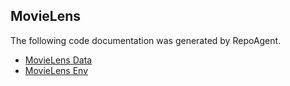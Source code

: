 ## MovieLens

The following code documentation was generated by RepoAgent.

- [MovieLens Data](src/core/envs/MovieLens/MovieLensData.md)
- [MovieLens Env](src/core/envs/MovieLens/MovieLensEnv.md)
